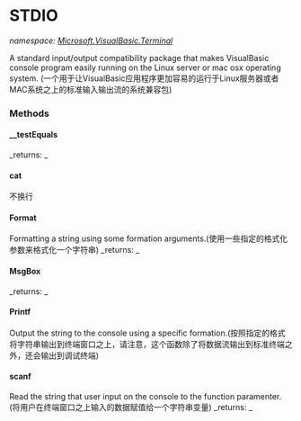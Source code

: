 ﻿
# STDIO
_namespace: [Microsoft.VisualBasic.Terminal](N-Microsoft.VisualBasic.Terminal.md)_

A standard input/output compatibility package that makes VisualBasic console
 program easily running on the Linux server or mac osx operating system.
 (一个用于让VisualBasic应用程序更加容易的运行于Linux服务器或者MAC系统之上的标准输入输出流的系统兼容包)

### Methods

#### __testEquals

_returns: _
#### cat
不换行
#### Format
Formatting a string using some formation arguments.(使用一些指定的格式化参数来格式化一个字符串)
_returns: _
#### MsgBox

_returns: _
#### Printf
Output the string to the console using a specific formation.(按照指定的格式将字符串输出到终端窗口之上，请注意，这个函数除了将数据流输出到标准终端之外，还会输出到调试终端)
#### scanf
Read the string that user input on the console to the function paramenter.
 (将用户在终端窗口之上输入的数据赋值给一个字符串变量)
_returns: _



